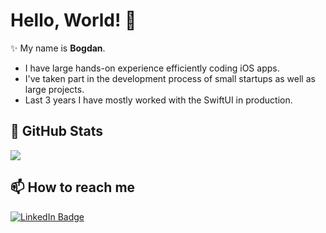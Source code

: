 # Hello, World! 👋

✨ My name is **Bogdan**. 
- I have large hands-on experience efficiently coding iOS apps. 
- I've taken part in the development process of small startups as well as large projects. 
- Last 3 years I have mostly worked with the SwiftUI in production. 

## 📌 GitHub Stats

<p float="center">
  <img src ="https://github-readme-streak-stats.herokuapp.com?user=bystritskiy&theme=dark&hide_border=true&background=#000000">
</p>

## 📫 How to reach me

[![LinkedIn Badge](https://img.shields.io/badge/bystritskiy-follow%20on%20linkedin-blue?style=for-the-badge&logo=linkedin)](https://www.linkedin.com/in/bystritskiy/)
